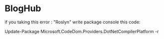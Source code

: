 # BlogHub
if you taking this error : "Roslyn"
write package console this code:

Update-Package Microsoft.CodeDom.Providers.DotNetCompilerPlatform -r




<p float="center">
  <img  src="https://prnt.sc/L1FtYtcIjtFi" alt="" />
</p>


